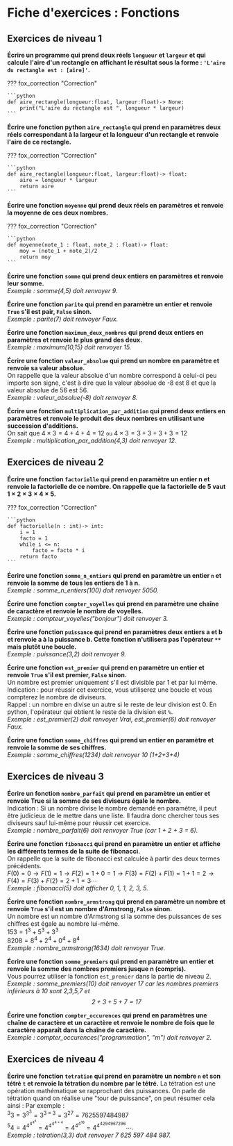 # Fiche d'exercices : Fonctions

## Exercices de niveau 1

**Écrire un programme qui prend deux réels `longueur` et `largeur` et qui calcule l'aire d'un rectangle en affichant le résultat sous la forme : `'L'aire du rectangle est : [aire]'`.**

??? fox_correction "Correction"

    ```python
    def aire_rectangle(longueur:float, largeur:float)-> None:
        print("L'aire du rectangle est ", longueur * largeur)
    ```

**Écrire une fonction python `aire_rectangle` qui prend en paramètres deux réels correspondant à la largeur et la longueur d'un rectangle et renvoie l'aire de ce rectangle.**  

??? fox_correction "Correction"

    ```python
    def aire_rectangle(longueur:float, largeur:float)-> float:
        aire = longueur * largeur
        return aire
    ```

**Écrire une fonction `moyenne` qui prend deux réels en paramètres et renvoie la moyenne de ces deux nombres.**

??? fox_correction "Correction"

    ```python
    def moyenne(note_1 : float, note_2 : float)-> float:
        moy = (note_1 + note_2)/2
        return moy
    ```

**Écrire une fonction `somme` qui prend deux entiers en paramètres et renvoie leur somme.**  
*Exemple : somme(4,5) doit renvoyer 9.*  

**Écrire une fonction `parite` qui prend en paramètre un entier et renvoie `True` s'il est pair, `False` sinon.**  
*Exemple : parite(7) doit renvoyer Faux.*  

**Écrire une fonction `maximum_deux_nombres` qui prend deux entiers en paramètres et renvoie le plus grand des deux.**  
*Exemple : maximum(10,15) doit renvoyer 15.*  

**Écrire une fonction `valeur_absolue` qui prend un nombre en paramètre et renvoie sa valeur absolue.**  
On rappelle que la valeur absolue d'un nombre correspond à celui-ci peu importe son signe, c'est à dire que la valeur absolue de -8 est 8 et que la valeur absolue de 56 est 56.  
*Exemple : valeur_absolue(-8) doit renvoyer 8.*

**Écrire une fonction `multiplication_par_addition` qui prend deux entiers en paramètres et renvoie le produit des deux nombres en utilisant une succession d'additions.**  
On sait que $4\times3 = 4 + 4 + 4 = 12~\texttt{ou}~4\times3 = 3 + 3 + 3 + 3 = 12$  
*Exemple : multiplication_par_addition(4,3) doit renvoyer 12.*

## Exercices de niveau 2

**Écrire une fonction `factorielle` qui prend en paramètre un entier n et renvoie la factorielle de ce nombre. On rappelle que la factorielle de 5 vaut $1\times2\times3\times4\times5$.**  

??? fox_correction "Correction"

    ```python
    def factorielle(n : int)-> int:
        i = 1
        facto = 1
        while i <= n:
            facto = facto * i
        return facto
    ```

**Écrire une fonction `somme_n_entiers` qui prend en paramètre un entier `n` et renvoie la somme de tous les entiers de 1 à n.**  
*Exemple : somme_n_entiers(100) doit renvoyer 5050.*

**Écrire une fonction `compter_voyelles` qui prend en paramètre une chaîne de caractère et renvoie le nombre de voyelles.**  
*Exemple : compteur_voyelles("bonjour") doit renvoyer 3.*

**Écrire une fonction `puissance` qui prend en paramètres deux entiers a et b et renvoie a à la puissance b. Cette fonction n'utilisera pas l'opérateur `**` mais plutôt une boucle.**  
*Exemple : puissance(3,2) doit renvoyer 9.*

**Écrire une fonction `est_premier` qui prend en paramètre un entier et renvoie `True` s'il est premier, `False` sinon.**  
Un nombre est premier uniquement s'il est divisible par 1 et par lui même.  
Indication : pour réussir cet exercice, vous utiliserez une boucle et vous compterez le nombre de diviseurs.  
Rappel : un nombre en divise un autre si le reste de leur division est 0. En python, l'opérateur qui obtient le reste de la division est `%`.  
*Exemple : est_premier(2) doit renvoyer Vrai, est_premier(6) doit renvoyer Faux.*  

**Écrire une fonction `somme_chiffres` qui prend un entier en paramètre et renvoie la somme de ses chiffres.**  
*Exemple : somme_chiffres(1234) doit renvoyer 10 (1+2+3+4)*  

## Exercices de niveau 3

**Écrire un fonction `nombre_parfait` qui prend en paramètre un entier et renvoie True si la somme de ses diviseurs égale le nombre.**  
Indication : Si un nombre divise le nombre demandé en paramètre, il peut être judicieux de le mettre dans une liste. Il faudra donc chercher tous ses diviseurs sauf lui-même pour réussir cet exercice.  
*Exemple : nombre_parfait(6) doit renvoyer True (car 1 + 2 + 3 = 6).*  

**Écrire une fonction `fibonacci` qui prend en paramètre un entier et affiche les différents termes de la suite de fibonacci.**  
On rappelle que la suite de fibonacci est calculée à partir des deux termes précédents.  
$F(0) = 0 \rightarrow F(1) = 1 \rightarrow F(2) = 1 + 0 = 1 \rightarrow F(3) = F(2) + F(1) = 1 + 1 = 2 \rightarrow F(4) = F(3) + F(2) = 2 + 1 = 3 \cdots$  
*Exemple : fibonacci(5) doit afficher 0, 1, 1, 2, 3, 5.*  

**Écrire une fonction `nombre_armstrong` qui prend en paramètre un nombre et renvoie `True` s'il est un nombre d'Amstrong, `False` sinon.**  
Un nombre est un nombre d'Armstrong si la somme des puissances de ses chiffres est égale au nombre lui-même.  
$153 = 1^3 + 5^3 + 3^3$  
$8208 = 8^4 + 2^4+ 0^4+8^4$  
*Exemple : nombre_armstrong(1634) doit renvoyer True.*  

**Écrire une fonction `somme_premiers` qui prend en paramètre un entier et renvoie la somme des nombres premiers jusque n (compris).**  
Vous pourrez utiliser la fonction `est_premier` dans la partie de niveau 2.  
*Exemple : somme_premiers(10) doit renvoyer 17 car les nombres premiers inférieurs à 10 sont 2,3,5,7 et $$2+3+5+7=17$$*  

**Écrire une fonction `compter_occurences` qui prend en paramètres une chaîne de caractère et un caractère et renvoie le nombre de fois que le caractère apparaît dans la chaîne de caractère.**  
*Exemple : compter_occurences("programmation", "m") doit renvoyer 2.*

## Exercices de niveau 4

**Écrire une fonction `tetration` qui prend en paramètre un nombre `n` et son tétré `t` et renvoie la tétration du nombre par le tétré.**
La tétration est une opération mathématique se rapprochant des puissances.
On parle de tétration quand on réalise une "tour de puissance", on peut résumer cela ainsi :
Par exemple :  
${^{3}3} = 3^{3{^3}} = 3^{3\times3} = 3^{27} = 7 625 597 484 987$  
${^{5}4} = 4^{4^{4^{4^{4}}}} = 4 ^ {4^{4^{4\times4}}} = 4^{4^{4^{16}}} = 4^{4^{4294967296}}\cdots$.  
*Exemple : tetration(3,3) doit renvoyer 7 625 597 484 987.*
